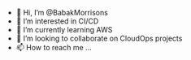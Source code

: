 - 👋 Hi, I’m @BabakMorrisons
- 👀 I’m interested in CI/CD
- 🌱 I’m currently learning AWS
- 💞️ I’m looking to collaborate on CloudOps projects
- 📫 How to reach me ...

<!---
BabakMorrisons/BabakMorrisons is a ✨ special ✨ repository because its `README.md` (this file) appears on your GitHub profile.
You can click the Preview link to take a look at your changes.
--->
